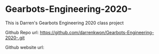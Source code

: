 # Gearbots-Engineering-2020-
This is Darren's Gearbots Engineering 2020 class project

Github Repo url: https://github.com/darrenkwon/Gearbots-Engineering-2020-.git

Github website url:
